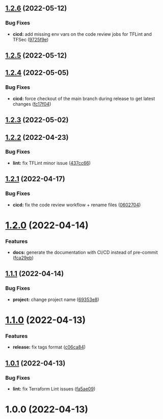 ## [1.2.6](https://github.com/timoa/terraform-aws-module-example/compare/v1.2.5...v1.2.6) (2022-05-12)


### Bug Fixes

* **cicd:** add missing env vars on the code review jobs for TFLint and TFSec ([9725f9e](https://github.com/timoa/terraform-aws-module-example/commit/9725f9ef51b2f8dfb1fa9577b0b3672f18b37661))

## [1.2.5](https://github.com/timoa/terraform-aws-module-example/compare/v1.2.4...v1.2.5) (2022-05-12)

## [1.2.4](https://github.com/timoa/terraform-aws-module-example/compare/v1.2.3...v1.2.4) (2022-05-05)


### Bug Fixes

* **cicd:** force checkout of the main branch during release to get latest changes ([fc17f04](https://github.com/timoa/terraform-aws-module-example/commit/fc17f04d7643ce0e479a5edc0157387d71b0ae19))

## [1.2.3](https://github.com/timoa/terraform-aws-module-example/compare/v1.2.2...v1.2.3) (2022-05-02)

## [1.2.2](https://github.com/timoa/terraform-aws-module-example/compare/v1.2.1...v1.2.2) (2022-04-23)


### Bug Fixes

* **lint:** fix TFLint minor issue ([437cc66](https://github.com/timoa/terraform-aws-module-example/commit/437cc6679d082dd58d9822f69e285ea683a905b8))

## [1.2.1](https://github.com/timoa/terraform-aws-module-example/compare/v1.2.0...v1.2.1) (2022-04-17)


### Bug Fixes

* **cicd:** fix the code review workflow + rename files ([0602704](https://github.com/timoa/terraform-aws-module-example/commit/06027048de375c847c0a38f63cd54577cb2184f4))

# [1.2.0](https://github.com/timoa/terraform-aws-module-example/compare/v1.1.1...v1.2.0) (2022-04-14)


### Features

* **docs:** generate the documentation with CI/CD instead of pre-commit ([fca29eb](https://github.com/timoa/terraform-aws-module-example/commit/fca29ebf37f7258bda50492ebee595d6b462448a))

## [1.1.1](https://github.com/timoa/terraform-aws-module-example/compare/v1.1.0...v1.1.1) (2022-04-14)


### Bug Fixes

* **project:** change project name ([69353e8](https://github.com/timoa/terraform-aws-module-example/commit/69353e822004fa167d2fc223f8afd1edaac201eb))

# [1.1.0](https://github.com/timoa/terraform-aws-module-example/compare/v1.0.1...v1.1.0) (2022-04-13)


### Features

* **release:** fix tags format ([c06ca84](https://github.com/timoa/terraform-aws-module-example/commit/c06ca84c479d59ee8e404651752f1127119ce775))

## [1.0.1](https://github.com/timoa/terraform-aws-module-example/compare/v1.0.0...v1.0.1) (2022-04-13)


### Bug Fixes

* **lint:** fix Terraform Lint issues ([fa5ae09](https://github.com/timoa/terraform-aws-module-example/commit/fa5ae09ecb5fd759e2f3d42a47a1e8c1271f3e82))

# 1.0.0 (2022-04-13)
